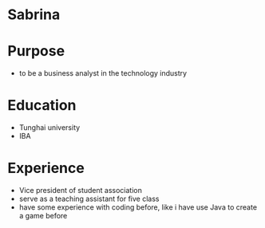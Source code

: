 # Sabrina


# Purpose
* to be a business analyst in the technology industry


# Education
- Tunghai university
- IBA

# Experience
* Vice president of student association
* serve as a teaching assistant for five class
* have some experience with coding before, like i have use Java to create a game before
